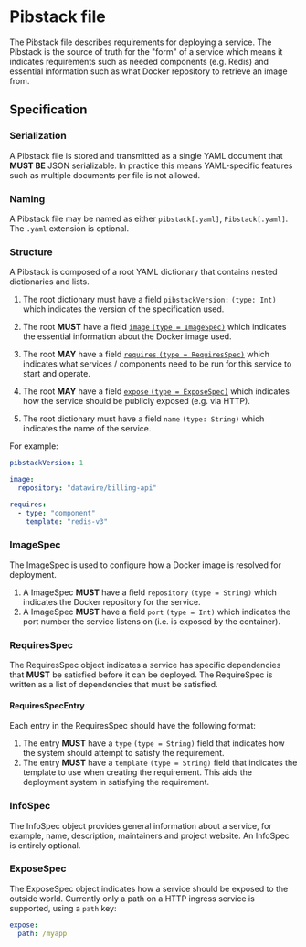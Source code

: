 # Pibstack file

The Pibstack file describes requirements for deploying a service. The Pibstack is the source of truth for the "form" of a service which means it indicates requirements such as needed components (e.g. Redis) and essential information such as what Docker repository to retrieve an image from.

## Specification

### Serialization

A Pibstack file is stored and transmitted as a single YAML document that **MUST BE** JSON serializable. In practice this means YAML-specific features such as multiple documents per file is not allowed.

### Naming

A Pibstack file may be named as either `pibstack[.yaml]`, `Pibstack[.yaml]`. The `.yaml` extension is optional.

### Structure

A Pibstack is composed of a root YAML dictionary that contains nested dictionaries and lists.

1. The root dictionary must have a field `pibstackVersion:` `(type: Int)` which indicates the version of the specification used.

2. The root **MUST** have a field [`image` `(type = ImageSpec)`](#ImageSpec) which indicates the essential information about the Docker image used.

3. The root **MAY** have a field [`requires` `(type = RequiresSpec)`](#RequiresSpec)  which indicates what services / components need to be run for this service to start and operate.

4. The root **MAY** have a field [`expose` `(type = ExposeSpec)`](#ExposeSpec)  which indicates how the service should be publicly exposed (e.g. via HTTP).

1. The root dictionary must have a field `name` `(type: String)` which indicates the name of the service.

For example:

```yaml
pibstackVersion: 1

image:
  repository: "datawire/billing-api"

requires:
  - type: "component"
    template: "redis-v3"
```

### ImageSpec

The ImageSpec is used to configure how a Docker image is resolved for deployment.

1. A ImageSpec **MUST** have a field `repository` `(type = String)` which indicates the Docker repository for the service.
2. A ImageSpec **MUST** have a field `port` `(type = Int)` which indicates the port number the service listens on (i.e. is exposed by the container).

### RequiresSpec

The RequiresSpec object indicates a service has specific dependencies that **MUST** be satisfied before it can be deployed. The RequireSpec is written as a list of dependencies that must be satisfied.

#### RequiresSpecEntry

Each entry in the RequiresSpec should have the following format:

1. The entry **MUST** have a `type` `(type = String)` field that indicates how the system should attempt to satisfy the requirement.
2. The entry **MUST** have a `template` `(type = String)` field that indicates the template to use when creating the requirement.
   This aids the deployment system in satisfying the requirement.


### InfoSpec

The InfoSpec object provides general information about a service, for example, name, description, maintainers and project website. An InfoSpec is entirely optional.


### ExposeSpec

The ExposeSpec object indicates how a service should be exposed to the outside world.
Currently only a path on a HTTP ingress service is supported, using a `path` key:

```yaml
expose:
  path: /myapp
```
